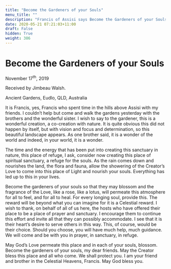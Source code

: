 ```yaml
---
title: "Become the Gardeners of your Souls"
menu_title: ""
description: "Francis of Assisi says Become the Gardeners of your Souls"
date: 2020-05-21 07:21:03+11:00
draft: False
hidden: True
weight: 386
---
```

# Become the Gardeners of your Souls

November 17<sup>th</sup>, 2019

Received by Jimbeau Walsh.

Ancient Gardens, Eudlo, QLD, Australia



It is Francis, yes, Francis who spent time in the hills above Assisi with my friends. I couldn’t help but come and walk the gardens yesterday with the brothers and the wonderful sister. I wish to say to the gardener, this is a wonderful creation, a co-creation with nature. It is quite obvious this did not happen by itself, but with vision and focus and determination, so this beautiful landscape appears. As one brother said, it is a wonder of the world and indeed, in your world, it is a wonder. 

The time and the energy that has been put into creating this sanctuary in nature, this place of refuge, I ask, consider now creating this place of spiritual sanctuary, a refuge for the souls. As the rain comes down and nourishes the land, the flora and fauna, allow the showering of the Creator’s Love to come into this place of Light and nourish your souls. Everything has led up to this in your lives. 

Become the gardeners of your souls so that they may blossom and the fragrance of the Love, like a rose, like a lotus, will permeate this atmosphere for all to feel, and for all to heal. For every longing soul, provide this.  The reward will be beyond what you can imagine for it is a Celestial reward. I wish to thank, on behalf of all of us here, the hosts who have offered their place to be a place of prayer and sanctuary. I encourage them to continue this effort and invite all that they can possibly accommodate. I see that it is their heart’s desire to serve others in this way. This, of course, would be their choice. Should you choose, you will have much help, much guidance. We will come and be with you in prayer, in sanctuary, in refuge. 

May God’s Love permeate this place and in each of your souls, blossom. Become the gardeners of your souls, my dear friends. May the Creator bless this place and all who come. We shall protect you. I am your friend and brother in the Celestial Heavens, Francis. May God bless you.
